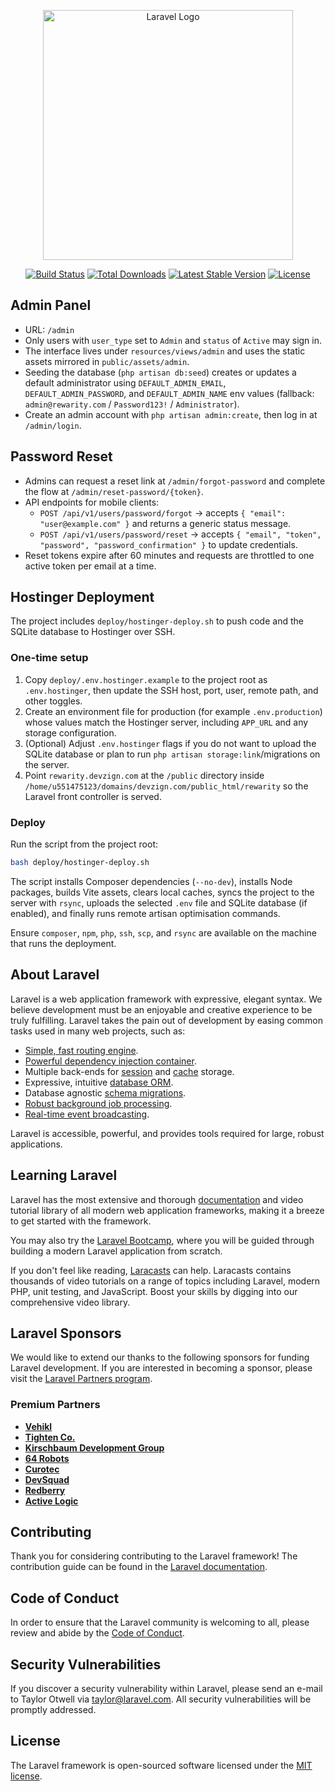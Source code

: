<p align="center"><a href="https://laravel.com" target="_blank"><img src="https://raw.githubusercontent.com/laravel/art/master/logo-lockup/5%20SVG/2%20CMYK/1%20Full%20Color/laravel-logolockup-cmyk-red.svg" width="400" alt="Laravel Logo"></a></p>

<p align="center">
<a href="https://github.com/laravel/framework/actions"><img src="https://github.com/laravel/framework/workflows/tests/badge.svg" alt="Build Status"></a>
<a href="https://packagist.org/packages/laravel/framework"><img src="https://img.shields.io/packagist/dt/laravel/framework" alt="Total Downloads"></a>
<a href="https://packagist.org/packages/laravel/framework"><img src="https://img.shields.io/packagist/v/laravel/framework" alt="Latest Stable Version"></a>
<a href="https://packagist.org/packages/laravel/framework"><img src="https://img.shields.io/packagist/l/laravel/framework" alt="License"></a>
</p>

## Admin Panel

- URL: `/admin`
- Only users with `user_type` set to `Admin` and `status` of `Active` may sign in.
- The interface lives under `resources/views/admin` and uses the static assets mirrored in `public/assets/admin`.
- Seeding the database (`php artisan db:seed`) creates or updates a default administrator using `DEFAULT_ADMIN_EMAIL`, `DEFAULT_ADMIN_PASSWORD`, and `DEFAULT_ADMIN_NAME` env values (fallback: `admin@rewarity.com` / `Password123!` / `Administrator`).
- Create an admin account with `php artisan admin:create`, then log in at `/admin/login`.

## Password Reset

- Admins can request a reset link at `/admin/forgot-password` and complete the flow at `/admin/reset-password/{token}`.
- API endpoints for mobile clients:
  - `POST /api/v1/users/password/forgot` → accepts `{ "email": "user@example.com" }` and returns a generic status message.
  - `POST /api/v1/users/password/reset` → accepts `{ "email", "token", "password", "password_confirmation" }` to update credentials.
- Reset tokens expire after 60 minutes and requests are throttled to one active token per email at a time.

## Hostinger Deployment

The project includes `deploy/hostinger-deploy.sh` to push code and the SQLite database to Hostinger over SSH.

### One-time setup
1. Copy `deploy/.env.hostinger.example` to the project root as `.env.hostinger`, then update the SSH host, port, user, remote path, and other toggles.
2. Create an environment file for production (for example `.env.production`) whose values match the Hostinger server, including `APP_URL` and any storage configuration.
3. (Optional) Adjust `.env.hostinger` flags if you do not want to upload the SQLite database or plan to run `php artisan storage:link`/migrations on the server.
4. Point `rewarity.devzign.com` at the `/public` directory inside `/home/u551475123/domains/devzign.com/public_html/rewarity` so the Laravel front controller is served.

### Deploy

Run the script from the project root:

```bash
bash deploy/hostinger-deploy.sh
```

The script installs Composer dependencies (`--no-dev`), installs Node packages, builds Vite assets, clears local caches, syncs the project to the server with `rsync`, uploads the selected `.env` file and SQLite database (if enabled), and finally runs remote artisan optimisation commands.

Ensure `composer`, `npm`, `php`, `ssh`, `scp`, and `rsync` are available on the machine that runs the deployment.

## About Laravel

Laravel is a web application framework with expressive, elegant syntax. We believe development must be an enjoyable and creative experience to be truly fulfilling. Laravel takes the pain out of development by easing common tasks used in many web projects, such as:

- [Simple, fast routing engine](https://laravel.com/docs/routing).
- [Powerful dependency injection container](https://laravel.com/docs/container).
- Multiple back-ends for [session](https://laravel.com/docs/session) and [cache](https://laravel.com/docs/cache) storage.
- Expressive, intuitive [database ORM](https://laravel.com/docs/eloquent).
- Database agnostic [schema migrations](https://laravel.com/docs/migrations).
- [Robust background job processing](https://laravel.com/docs/queues).
- [Real-time event broadcasting](https://laravel.com/docs/broadcasting).

Laravel is accessible, powerful, and provides tools required for large, robust applications.

## Learning Laravel

Laravel has the most extensive and thorough [documentation](https://laravel.com/docs) and video tutorial library of all modern web application frameworks, making it a breeze to get started with the framework.

You may also try the [Laravel Bootcamp](https://bootcamp.laravel.com), where you will be guided through building a modern Laravel application from scratch.

If you don't feel like reading, [Laracasts](https://laracasts.com) can help. Laracasts contains thousands of video tutorials on a range of topics including Laravel, modern PHP, unit testing, and JavaScript. Boost your skills by digging into our comprehensive video library.

## Laravel Sponsors

We would like to extend our thanks to the following sponsors for funding Laravel development. If you are interested in becoming a sponsor, please visit the [Laravel Partners program](https://partners.laravel.com).

### Premium Partners

- **[Vehikl](https://vehikl.com)**
- **[Tighten Co.](https://tighten.co)**
- **[Kirschbaum Development Group](https://kirschbaumdevelopment.com)**
- **[64 Robots](https://64robots.com)**
- **[Curotec](https://www.curotec.com/services/technologies/laravel)**
- **[DevSquad](https://devsquad.com/hire-laravel-developers)**
- **[Redberry](https://redberry.international/laravel-development)**
- **[Active Logic](https://activelogic.com)**

## Contributing

Thank you for considering contributing to the Laravel framework! The contribution guide can be found in the [Laravel documentation](https://laravel.com/docs/contributions).

## Code of Conduct

In order to ensure that the Laravel community is welcoming to all, please review and abide by the [Code of Conduct](https://laravel.com/docs/contributions#code-of-conduct).

## Security Vulnerabilities

If you discover a security vulnerability within Laravel, please send an e-mail to Taylor Otwell via [taylor@laravel.com](mailto:taylor@laravel.com). All security vulnerabilities will be promptly addressed.

## License

The Laravel framework is open-sourced software licensed under the [MIT license](https://opensource.org/licenses/MIT).
